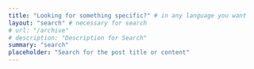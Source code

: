 ```yaml
---
title: "Looking for something specific?" # in any language you want
layout: "search" # necessary for search
# url: "/archive"
# description: "Description for Search"
summary: "search"
placeholder: "Search for the post title or content"
---
```

